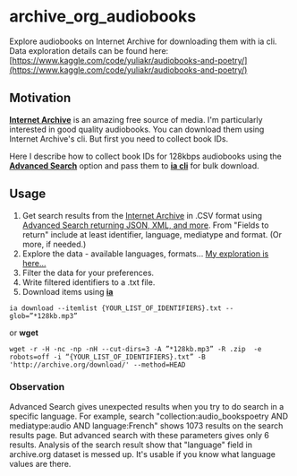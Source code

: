 # archive_org_audiobooks
Explore audiobooks on Internet Archive for downloading them with ia cli.
Data exploration details can be found here:
[https://www.kaggle.com/code/yuliakr/audiobooks-and-poetry/](https://www.kaggle.com/code/yuliakr/audiobooks-and-poetry/)

## Motivation

**[Internet Archive](https://archive.org)** is an amazing free source of media. I'm particularly interested in good quality audiobooks. You can download them using Internet Archive's cli. But first you need to collect book IDs.

Here I describe how to collect book IDs for 128kbps audiobooks using the **[Advanced Search](https://archive.org/advancedsearch.php)** option and pass them to **[ia cli](https://archive.org/developers/internetarchive/cli.html)** for bulk download.

## Usage
1. Get search results from the [Internet Archive](https://archive.org) in .CSV format using [Advanced Search returning JSON, XML, and more](https://archive.org/advancedsearch.php). From "Fields to return" include at least identifier, language, mediatype and format. (Or more, if needed.)
2. Explore the data - available languages, formats... [My exploration is here...](https://www.kaggle.com/code/yuliakr/audiobooks-and-poetry/)
3. Filter the data for your preferences.
4. Write filtered identifiers to a .txt file.
5. Download items using **[ia](https://archive.org/developers/internetarchive/cli.html)**
```
ia download --itemlist {YOUR_LIST_OF_IDENTIFIERS}.txt --glob=”*128kb.mp3”
```
or **wget**
``` 
wget -r -H -nc -np -nH --cut-dirs=3 -A ”*128kb.mp3” -R .zip  -e robots=off -i “{YOUR_LIST_OF_IDENTIFIERS}.txt” -B 'http://archive.org/download/' --method=HEAD
```


   


### Observation
Advanced Search gives unexpected results when you try to do search in a specific language. For example, search "collection:audio_bookspoetry AND mediatype:audio AND language:French" shows 1073 results on the search results page. But advanced search with these parameters gives only 6 results. Analysis of the search result show that "language" field in archive.org dataset is messed up. It's usable if you know what language values are there.
